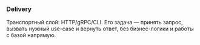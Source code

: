 ### Delivery

Транспортный слой: HTTP/gRPC/CLI.
Его задача — принять запрос, вызвать нужный use-case и вернуть ответ, без бизнес-логики и работы с базой напрямую.